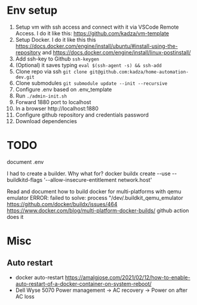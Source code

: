 # Env setup

1. Setup vm with ssh access and connect with it via VSCode Remote Access. I do it like this: https://github.com/kadza/vm-template
2. Setup Docker. I do it like this this https://docs.docker.com/engine/install/ubuntu/#install-using-the-repository and https://docs.docker.com/engine/install/linux-postinstall/
3. Add ssh-key to Github `ssh-keygen`
4. (Optional) it saves typing `eval $(ssh-agent -s) && ssh-add`
5. Clone repo via ssh `git clone git@github.com:kadza/home-automation-dev.git`
6. Clone submodules `git submodule update --init --recursive`
7. Configure .env based on .env_template
8. Run `./admin-init.sh`
9. Forward 1880 port to localhost
10. In a browser http://localhost:1880
11. Configure github repository and credentials password
12. Download dependencies

# TODO

document .env

I had to create a builder. Why what for?
docker buildx create --use --buildkitd-flags '--allow-insecure-entitlement network.host'

Read and document how to build docker for multi-platforms with qemu emulator
ERROR: failed to solve: process "/dev/.buildkit_qemu_emulator
https://github.com/docker/buildx/issues/464
https://www.docker.com/blog/multi-platform-docker-builds/
github action does it

# Misc

## Auto restart

-   docker auto-restart https://amalgjose.com/2021/02/12/how-to-enable-auto-restart-of-a-docker-container-on-system-reboot/
-   Dell Wyse 5070 Power management -> AC recovery -> Power on after AC loss
